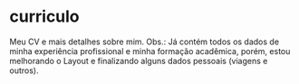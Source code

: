 # curriculo
Meu CV e mais detalhes sobre mim.
Obs.: Já contém todos os dados de minha experiência profissional e minha formação acadêmica, porém, estou melhorando o Layout e finalizando alguns dados pessoais (viagens e outros).
